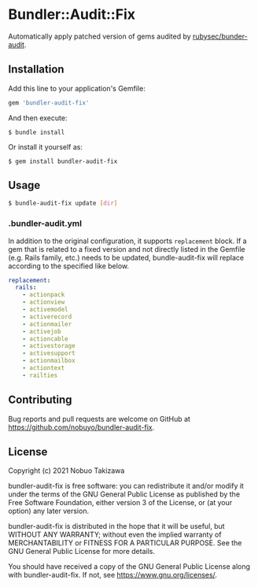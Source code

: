 # Bundler::Audit::Fix

Automatically apply patched version of gems audited by [rubysec/bunder-audit](https://github.com/rubysec/bundler-audit).

## Installation

Add this line to your application's Gemfile:

```ruby
gem 'bundler-audit-fix'
```

And then execute:

    $ bundle install

Or install it yourself as:

    $ gem install bundler-audit-fix

## Usage

```sh
$ bundle-audit-fix update [dir]
```

### .bundler-audit.yml

In addition to the original configuration, it supports `replacement` block.  If a gem that is related to a fixed version and not directly listed in the Gemfile (e.g. Rails family, etc.) needs to be updated, bundle-audit-fix will replace according to the specified like below.

```yml
replacement:
  rails:
    - actionpack
    - actionview
    - activemodel
    - activerecord
    - actionmailer
    - activejob
    - actioncable
    - activestorage
    - activesupport
    - actionmailbox
    - actiontext
    - railties
```

## Contributing

Bug reports and pull requests are welcome on GitHub at https://github.com/nobuyo/bundler-audit-fix.

## License

Copyright (c) 2021 Nobuo Takizawa

bundler-audit-fix is free software: you can redistribute it and/or modify
it under the terms of the GNU General Public License as published by
the Free Software Foundation, either version 3 of the License, or
(at your option) any later version.

bundler-audit-fix is distributed in the hope that it will be useful,
but WITHOUT ANY WARRANTY; without even the implied warranty of
MERCHANTABILITY or FITNESS FOR A PARTICULAR PURPOSE.  See the
GNU General Public License for more details.

You should have received a copy of the GNU General Public License
along with bundler-audit-fix.  If not, see <https://www.gnu.org/licenses/>.
